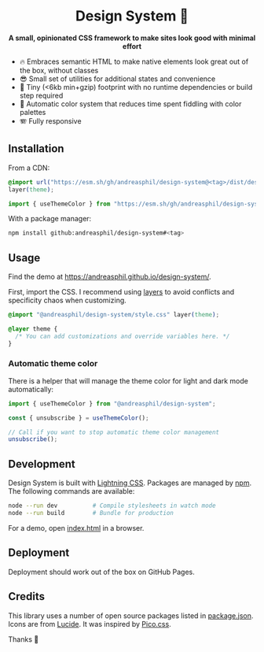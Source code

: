 <h1 align="center">
  Design System 🐥
</h1>

<p align="center">
  <strong>A small, opinionated CSS framework to make sites look good with minimal effort</strong>
</p>

- 🔥 Embraces semantic HTML to make native elements look great out of the box, without classes
- 😎 Small set of utilities for additional states and convenience
- 🐛 Tiny (<6kb min+gzip) footprint with no runtime dependencies or build step required
- 🌈 Automatic color system that reduces time spent fiddling with color palettes
- 🪗 Fully responsive

## Installation

From a CDN:

```css
@import url("https://esm.sh/gh/andreasphil/design-system@<tag>/dist/design-system.min.css")
layer(theme);
```

```js
import { useThemeColor } from "https://esm.sh/gh/andreasphil/design-system@<tag>";
```

With a package manager:

```sh
npm install github:andreasphil/design-system#<tag>
```

## Usage

Find the demo at <https://andreasphil.github.io/design-system/>.

First, import the CSS. I recommend using [layers](https://developer.mozilla.org/en-US/docs/Learn/CSS/Building_blocks/Cascade_layers) to avoid conflicts and specificity chaos when customizing.

```css
@import "@andreasphil/design-system/style.css" layer(theme);

@layer theme {
  /* You can add customizations and override variables here. */
}
```

### Automatic theme color

There is a helper that will manage the theme color for light and dark mode automatically:

```js
import { useThemeColor } from "@andreasphil/design-system";

const { unsubscribe } = useThemeColor();

// Call if you want to stop automatic theme color management
unsubscribe();
```

## Development

Design System is built with [Lightning CSS](https://lightningcss.dev). Packages are managed by [npm](https://npmjs.org). The following commands are available:

```sh
node --run dev          # Compile stylesheets in watch mode
node --run build        # Bundle for production
```

For a demo, open [index.html](./index.html) in a browser.

## Deployment

Deployment should work out of the box on GitHub Pages.

## Credits

This library uses a number of open source packages listed in [package.json](./package.json). Icons are from [Lucide](https://lucide.dev/). It was inspired by [Pico.css](https://picocss.com/).

Thanks 🙏
